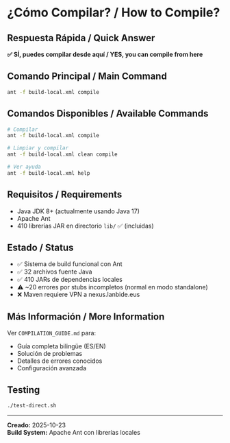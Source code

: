 # ¿Cómo Compilar? / How to Compile?

## Respuesta Rápida / Quick Answer

**✅ SÍ, puedes compilar desde aquí / YES, you can compile from here**

## Comando Principal / Main Command

```bash
ant -f build-local.xml compile
```

## Comandos Disponibles / Available Commands

```bash
# Compilar
ant -f build-local.xml compile

# Limpiar y compilar
ant -f build-local.xml clean compile

# Ver ayuda
ant -f build-local.xml help
```

## Requisitos / Requirements

- Java JDK 8+ (actualmente usando Java 17)
- Apache Ant
- 410 librerías JAR en directorio `lib/` ✅ (incluidas)

## Estado / Status

- ✅ Sistema de build funcional con Ant
- ✅ 32 archivos fuente Java
- ✅ 410 JARs de dependencias locales
- ⚠️ ~20 errores por stubs incompletos (normal en modo standalone)
- ❌ Maven requiere VPN a nexus.lanbide.eus

## Más Información / More Information

Ver `COMPILATION_GUIDE.md` para:
- Guía completa bilingüe (ES/EN)
- Solución de problemas
- Detalles de errores conocidos
- Configuración avanzada

## Testing

```bash
./test-direct.sh
```

---

**Creado:** 2025-10-23  
**Build System:** Apache Ant con librerías locales
